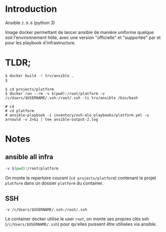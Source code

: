 # Introduction

Ansible `2.9.6`  (python 3)

Image docker permettant de lancer ansible de manière uniforme quelque soit l'environnement hôte,
avec une version "officielle" et "supportée" par et pour les playbook d'infrastructure.

# TLDR;

```bash
$ docker build -t trv/ansible .
$ 
```

```
$ cd projects/platform
$ docker run --rm -v $(pwd):/root/platform -v /c/Users/$USERNAME/.ssh:/root/.ssh -ti trv/ansible /bin/bash
```

```
# cd 
# cd platform
# ansible-playbook -i inventory/ovh-alo playbooks/platform.yml -u arnauld -v 2>&1 | tee ansible-output-2.log
```

# Notes

## ansible all infra

```bash
-v $(pwd):/root/platform
```

On monte le repertoire courant (`cd projects/platform`) contenant le projet `platform` dans un dossier `platform` du container.

## SSH

```
-v /c/Users/$USERNAME/.ssh:/root/.ssh
```

Le container docker utilise le user `root`, on monte ses propres clés ssh (`/c/Users/$USERNAME/.ssh`) pour qu'elles puissent être utilisées via ansible.